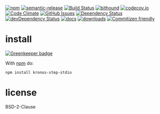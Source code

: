 [![npm](https://img.shields.io/npm/v/kronos-step-stdio.svg)](https://www.npmjs.com/package/kronos-step-stdio)
[![semantic-release](https://img.shields.io/badge/%20%20%F0%9F%93%A6%F0%9F%9A%80-semantic--release-e10079.svg)](https://github.com/Kronos-Integration/kronos-step-stdio)
[![Build Status](https://secure.travis-ci.org/Kronos-Integration/kronos-step-stdio.png)](http://travis-ci.org/Kronos-Integration/kronos-step-stdio)
[![bithound](https://www.bithound.io/github/Kronos-Integration/kronos-step-stdio/badges/score.svg)](https://www.bithound.io/github/Kronos-Integration/kronos-step-stdio)
[![codecov.io](http://codecov.io/github/Kronos-Integration/kronos-step-stdio/coverage.svg?branch=master)](http://codecov.io/github/Kronos-Integration/kronos-step-stdio?branch=master)
[![Code Climate](https://codeclimate.com/github/Kronos-Integration/kronos-step-stdio/badges/gpa.svg)](https://codeclimate.com/github/Kronos-Integration/kronos-step-stdio)
[![GitHub Issues](https://img.shields.io/github/issues/Kronos-Integration/kronos-step-stdio.svg?style=flat-square)](https://github.com/Kronos-Integration/kronos-step-stdio/issues)
[![Dependency Status](https://david-dm.org/Kronos-Integration/kronos-step-stdio.svg)](https://david-dm.org/Kronos-Integration/kronos-step-stdio)
[![devDependency Status](https://david-dm.org/Kronos-Integration/kronos-step-stdio/dev-status.svg)](https://david-dm.org/Kronos-Integration/kronos-step-stdio#info=devDependencies)
[![docs](http://inch-ci.org/github/Kronos-Integration/kronos-step-stdio.svg?branch=master)](http://inch-ci.org/github/Kronos-Integration/kronos-step-stdio)
[![downloads](http://img.shields.io/npm/dm/kronos-step-stdio.svg?style=flat-square)](https://npmjs.org/package/kronos-step-stdio)
[![Commitizen friendly](https://img.shields.io/badge/commitizen-friendly-brightgreen.svg)](http://commitizen.github.io/cz-cli/)

install
=======

[![Greenkeeper badge](https://badges.greenkeeper.io/Kronos-Integration/kronos-step-stdio.svg)](https://greenkeeper.io/)

With [npm](http://npmjs.org) do:

```shell
npm install kronos-step-stdio
```

license
=======

BSD-2-Clause
